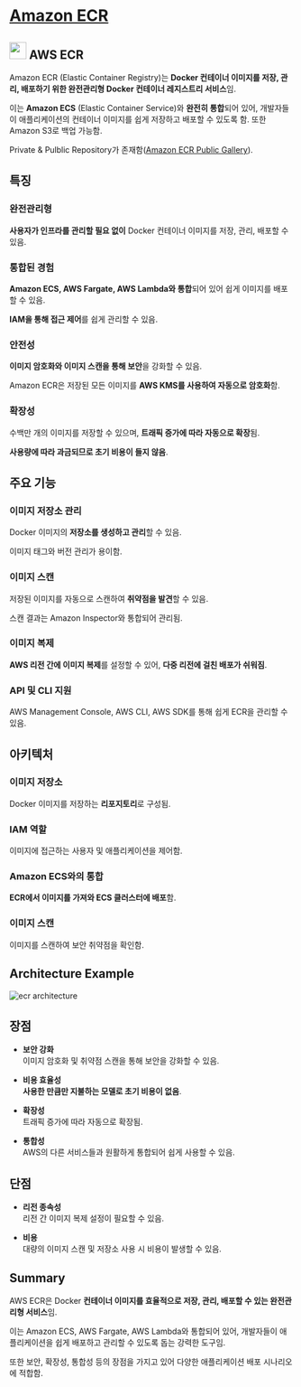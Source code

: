 # [Amazon ECR](https://docs.aws.amazon.com/ko_kr/AmazonECR/latest/userguide/what-is-ecr.html)

## <img src = "https://github.com/LeeWooJung/AWS-SAA-C03/assets/31682438/0959531c-f09e-40c4-b0f4-c9536551aff8" width = "30" height = "30"> AWS ECR

Amazon ECR (Elastic Container Registry)는 **Docker 컨테이너 이미지를 저장, 관리, 배포하기 위한 완전관리형 Docker 컨테이너 레지스트리 서비스**임.  

이는 **Amazon ECS** (Elastic Container Service)와 **완전히 통합**되어 있어, 개발자들이 애플리케이션의 컨테이너 이미지를 쉽게 저장하고 배포할 수 있도록 함. 또한 Amazon S3로 백업 가능함.

Private & Pulblic Repository가 존재함([Amazon ECR Public Gallery](https://gallery.ecr.aws)).

## 특징

### 완전관리형

**사용자가 인프라를 관리할 필요 없이** Docker 컨테이너 이미지를 저장, 관리, 배포할 수 있음.

### 통합된 경험

**Amazon ECS, AWS Fargate, AWS Lambda와 통합**되어 있어 쉽게 이미지를 배포할 수 있음.  

**IAM을 통해 접근 제어**를 쉽게 관리할 수 있음.

### 안전성

**이미지 암호화와 이미지 스캔을 통해 보안**을 강화할 수 있음.  

Amazon ECR은 저장된 모든 이미지를 **AWS KMS를 사용하여 자동으로 암호화**함.

### 확장성

수백만 개의 이미지를 저장할 수 있으며, **트래픽 증가에 따라 자동으로 확장**됨.

**사용량에 따라 과금되므로 초기 비용이 들지 않음**.

## 주요 기능

### 이미지 저장소 관리

Docker 이미지의 **저장소를 생성하고 관리**할 수 있음.  

이미지 태그와 버전 관리가 용이함.

### 이미지 스캔

저장된 이미지를 자동으로 스캔하여 **취약점을 발견**할 수 있음.

스캔 결과는 Amazon Inspector와 통합되어 관리됨.

### 이미지 복제

**AWS 리전 간에 이미지 복제**를 설정할 수 있어, **다중 리전에 걸친 배포가 쉬워짐**.

### API 및 CLI 지원

AWS Management Console, AWS CLI, AWS SDK를 통해 쉽게 ECR을 관리할 수 있음.

## 아키텍처

### 이미지 저장소  
Docker 이미지를 저장하는 **리포지토리**로 구성됨.

### IAM 역할  
이미지에 접근하는 사용자 및 애플리케이션을 제어함.

### Amazon ECS와의 통합  
**ECR에서 이미지를 가져와 ECS 클러스터에 배포**함.

### 이미지 스캔  
이미지를 스캔하여 보안 취약점을 확인함.

## Architecture Example

![ecr architecture](https://github.com/LeeWooJung/AWS-SAA-C03/assets/31682438/c5564c3d-2bab-42e9-8fe4-3227e1a2af0f)


## 장점

* **보안 강화**  
이미지 암호화 및 취약점 스캔을 통해 보안을 강화할 수 있음.

* **비용 효율성**  
**사용한 만큼만 지불하는 모델로 초기 비용이 없음**.

* **확장성**  
트래픽 증가에 따라 자동으로 확장됨.

* **통합성**  
AWS의 다른 서비스들과 원활하게 통합되어 쉽게 사용할 수 있음.

## 단점

* **리전 종속성**  
리전 간 이미지 복제 설정이 필요할 수 있음.

* **비용**  
대량의 이미지 스캔 및 저장소 사용 시 비용이 발생할 수 있음.

## Summary
AWS ECR은 Docker **컨테이너 이미지를 효율적으로 저장, 관리, 배포할 수 있는 완전관리형 서비스**임.  

이는 Amazon ECS, AWS Fargate, AWS Lambda와 통합되어 있어, 개발자들이 애플리케이션을 쉽게 배포하고 관리할 수 있도록 돕는 강력한 도구임.  

또한 보안, 확장성, 통합성 등의 장점을 가지고 있어 다양한 애플리케이션 배포 시나리오에 적합함.